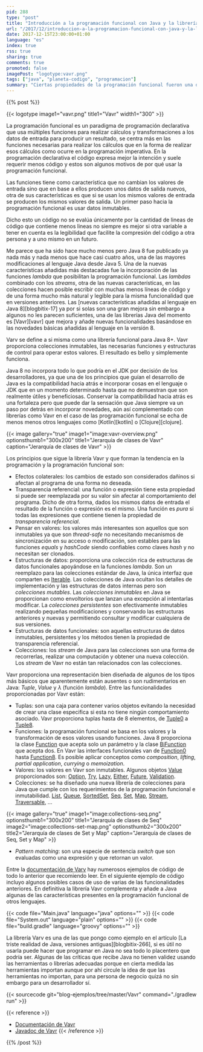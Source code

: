 ```yaml
---
pid: 288
type: "post"
title: "Introducción a la programación funcional con Java y la librería Vavr"
url: "/2017/12/introduccion-a-la-programacion-funcional-con-java-y-la-libreria-vavr/"
date: 2017-12-15T23:00:00+01:00
language: "es"
index: true
rss: true
sharing: true
comments: true
promoted: false
imagePost: "logotype:vavr.png"
tags: ["java", "planeta-codigo", "programacion"]
summary: "Ciertas propiedades de la programación funcional fueron una de las características más destacadas añadidas a Java 8. La librería Javaslang y más tarde renombrada a Vavr basándose en estas nueva características añade algunas otras que no están incluidas en el propio JDK y están presentes en otros lenguajes más recientes y con programación funcional desde sus inicios. En esta breve introducción a la librería Vavr comentaré cuales son las propiedades que proporciona para simplificar algunas aspectos de la tarea de programación."
---
```


{{% post %}}

{{< logotype image1="vavr.png" title1="Vavr" width1="300" >}}

La programación funcional es un paradigma de programación declarativa que usa múltiples funciones para realizar cálculos y transformaciones a los datos de entrada para producir un resultado, se centra más en las funciones necesarias para realizar los cálculos que en la forma de realizar esos cálculos como ocurre en la programación imperativa. En la programación declarativa el código expresa mejor la intención y suele requerir menos código y estos son algunos motivos de por qué usar la programación funcional.

Las funciones tiene como característica que no cambian los valores de entrada sino que en base a ellos producen unos datos de salida nuevos, otra de sus características es que si se usan los mismos valores de entrada se producen los mismos valores de salida. Un primer paso hacia la programación funcional es usar datos inmutables.

Dicho esto un código no se evalúa únicamente por la cantidad de lineas de código que contiene menos lineas no siempre es mejor si otra variable a tener en cuenta es la legibilidad que facilite la compresión del código a otra persona y a uno mismo en un futuro.

Me parece que ha sido hace mucho menos pero Java 8 fue publicado ya nada más y nada menos que hace casi cuatro años, una de las mayores modificaciones al lenguaje Java desde Java 5. Una de la nuevas características añadidas más destacadas fue la incorporación de las funciones _lambda_ que posibilitan la programación funcional. Las _lambdas_ combinado con los _streams_, otra de las nuevas características, en las colecciones hacen posible escribir con muchas menos líneas de código y de una forma mucho más natural y legible para la misma funcionalidad que en versiones anteriores. Las [nuevas características añadidas al lenguaje en Java 8][blogbitix-17] ya por si solas son una gran mejora sin embargo a algunos no les parecen suficientes, una de las librerías Java del momento es [Vavr][vavr] que mejora y añade nuevas funcionalidades basándose en las novedades básicas añadidas al lenguaje en la versión 8.

Varv se define a si misma como una librería funcional para Java 8+. Vavr proporciona colecciones inmutables, las necesarias funciones y estructuras de control para operar estos valores. El resultado es bello y simplemente funciona.

Java 8 no incorpora todo lo que podría en el JDK por decisión de los desarrolladores, ya que una de los principios que guían el desarrollo de Java es la compatibilidad hacia atrás e incorporar cosas en el lenguaje o JDK que en un momento determinado hasta que no demuestran que son realmente útiles y beneficiosas. Conservar la compatibilidad hacia atrás es una fortaleza pero que puede dar la sensación que Java siempre va un paso por detrás en incorporar novedades, aún así complementado con librerías como Vavr en el caso de las programación funcional se echa de menos menos otros lenguajes como [Kotlin][kotlin] o [Clojure][clojure].

{{< image
    gallery="true"
    image1="image:vavr-overview.png" optionsthumb1="300x200" title1="Jerarquía de clases de Vavr"
    caption="Jerarquía de clases de Vavr" >}}

Los principios que sigue la librería Vavr y que forman la tendencia en la programación y la programación funcional son:

* Efectos colaterales: los cambios de estado son considerados dañinos si afectan al programa de una forma no deseada.
* Transparencia referencial: una función o expresión tiene esta propiedad si puede ser reemplazada por su valor sin afectar al comportamiento del programa. Dicho de otra forma, dados los mismos datos de entrada el resultado de la función o expresión es el mismo. Una función es _pura_ si todas las expresiones que contiene tienen la propiedad de _transparencia referencial_.
* Pensar en valores: los valores más interesantes son aquellos que son inmutables ya que son _thread-safe_ no necesitando mecanismos de sincronización en su acceso o modificación, son estables para las funciones _equals_ y _hashCode_ siendo confiables como claves _hash_ y no necesitan ser clonados.
* Estructuras de datos: proporciona una colección rica de estructuras de datos funcionales apoyándose en la funciones _lambda_. Son un reemplazo para las colecciones estándar de Java, la única interfaz que comparten es [Iterable](javadoc9:java/lang/Iterable.html). Las colecciones de Java ocultan los detalles de implementación y las estructuras de datos internas pero son _colecciones mutables_. Las _colecciones inmutables_ en Java se proporcionan como envoltorios que lanzan una excepción al intentarlas modificar. La _colecciones persistentes_ son efectivamente inmutables realizando pequeñas modificaciones y conservando las estructuras anteriores y nuevas y permitiendo consultar y modificar cualquiera de sus versiones.
* Estructuras de datos funcionales: son aquellas estructuras de datos inmutables, persistentes y los métodos tienen la propiedad de transparencia referencial.
* Colecciones: los _stream_ de Java para las colecciones son una forma de recorrerlas, realizar una computación y obtener una nueva colección. Los _stream_ de Vavr no están tan relacionados con las colecciones.

Vavr proporciona una representación bien diseñada de algunos de los tipos más básicos que aparentemente están ausentes o son rudimentarios en Java: _Tuple_, _Value_ y _λ_ (función _lambda_). Entre las funcionalidades proporcionadas por Vavr están:

* Tuplas: son una caja para contener varios objetos evitando la necesidad de crear una clase especifica si esta no tiene ningún comportamiento asociado. Vavr proporciona tuplas hasta de 8 elementos, de [Tuple0](https://static.javadoc.io/io.vavr/vavr/0.10.3/io/vavr/Tuple0.html) a [Tuple8](https://static.javadoc.io/io.vavr/vavr/0.10.3/io/vavr/Tuple8.html).
* Funciones: la programación funcional se basa en los valores y la transformación de esos valores usando funciones. Java 8 proporciona la clase [Function](javadoc9:java/util/function/package-summary.html) que acepta solo un parámetro y la clase [BiFunction](javadoc9:java/util/function/package-summary.html) que acepta dos. En Vavr las interfaces funcionales van de [Function0](https://static.javadoc.io/io.vavr/vavr/0.10.3/io/vavr/Function0.html) hasta [Function8](https://static.javadoc.io/io.vavr/vavr/0.10.3/io/vavr/Function8.html). Es posible aplicar conceptos como _composition_, _lifting_, _partial application_, _currying_ o _memoization_.
* Valores: los valores en Vavr son inmutables. Algunos objetos [Value](https://static.javadoc.io/io.vavr/vavr/0.10.3/io/vavr/Value.html) proporcionados son: [Option](https://static.javadoc.io/io.vavr/vavr/0.10.3/io/vavr/control/Option.html), [Try](https://static.javadoc.io/io.vavr/vavr/0.10.3/io/vavr/control/Try.html), [Lazy](https://static.javadoc.io/io.vavr/vavr/0.10.3/io/vavr/Lazy.html), [Either](https://static.javadoc.io/io.vavr/vavr/0.10.3/io/vavr/control/Either.html), [Future](https://static.javadoc.io/io.vavr/vavr/0.10.3/io/vavr/concurrent/Future.html), [Validation](https://static.javadoc.io/io.vavr/vavr/0.10.3/io/vavr/control/Validation.html).
* Colecciones: se ha diseñado una nueva librería de colecciones para Java que cumple con los requerimientos de la programación funcional e inmutabilidad. [List](https://static.javadoc.io/io.vavr/vavr/0.10.3/io/vavr/collection/List.html), [Queue](https://static.javadoc.io/io.vavr/vavr/0.10.3/io/vavr/collection/Queue.html), [SortedSet](https://static.javadoc.io/io.vavr/vavr/0.10.3/io/vavr/collection/SortedSet.html), [Seq](https://static.javadoc.io/io.vavr/vavr/0.10.3/io/vavr/collection/Seq.html), [Set](https://static.javadoc.io/io.vavr/vavr/0.10.3/io/vavr/collection/Set.html), [Map](https://static.javadoc.io/io.vavr/vavr/0.10.3/io/vavr/collection/Map.html), [Stream](https://static.javadoc.io/io.vavr/vavr/0.10.3/io/vavr/collection/Stream.html), [Traversable](https://static.javadoc.io/io.vavr/vavr/0.10.3/io/vavr/collection/Traversable.html), ...

{{< image
    gallery="true"
    image1="image:collections-seq.png" optionsthumb1="300x200" title1="Jerarquía de clases de Seq"
    image2="image:collections-set-map.png" optionsthumb2="300x200" title2="Jerarquía de clases de Set y Map"
    caption="Jerarquía de clases de Seq, Set y Map" >}}

* _Pattern matching_: son una especie de sentencia _switch_ que son evaluadas como una expresión y que retornan un valor.

Entre la [documentación de Varv](https://www.vavr.io/vavr-docs) hay numerosos ejemplos de código de todo lo anterior que recomiendo leer. En el siguiente ejemplo de código incluyo algunos posibles casos de uso de varias de las funcionalidades anteriores. En definitiva la librería Vavr complementa y añade a Java algunas de las características presentes en la programación funcional de otros lenguajes.

{{< code file="Main.java" language="java" options="" >}}
{{< code file="System.out" language="plain" options="" >}}
{{< code file="build.gradle" language="groovy" options="" >}}

La librería Varv es una de las que pongo como ejemplo en el artículo [La triste realidad de Java, versiones antiguas][blogbitix-266], si es útil no usarla puede hacer que programar en Java no sea todo lo placentero que podría ser. Algunas de las críticas que recibe Java no tienen validez usando las herramientas o librerías adecuadas porque en cierta medida las herramientas importan aunque por ahí circule la idea de que las herramientas no importan, para una persona de negocio quizá no sin embargo para un desarrollador sí.

{{< sourcecode git="blog-ejemplos/tree/master/Vavr" command="./gradlew run" >}}

{{< reference >}}
* [Documentación de Vavr](https://docs.vavr.io/)
* [Javadoc de Vavr](https://www.javadoc.io/doc/io.vavr/vavr)
{{< /reference >}}

{{% /post %}}
